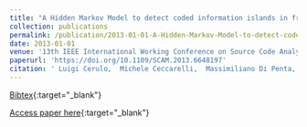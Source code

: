```yaml
---
title: "A Hidden Markov Model to detect coded information islands in free text"
collection: publications
permalink: /publication/2013-01-01-A-Hidden-Markov-Model-to-detect-coded-information-islands-in-free-text
date: 2013-01-01
venue: '13th IEEE International Working Conference on Source Code Analysis and Manipulation, SCAM 2013, Eindhoven, Netherlands, September 22-23, 2013'
paperurl: 'https://doi.org/10.1109/SCAM.2013.6648197'
citation: ' Luigi Cerulo,  Michele Ceccarelli,  Massimiliano Di Penta,  Gerardo Canfora, &quot;A Hidden Markov Model to detect coded information islands in free text.&quot; 13th IEEE International Working Conference on Source Code Analysis and Manipulation, SCAM 2013, Eindhoven, Netherlands, September 22-23, 2013, 2013.'
---
```

[Bibtex](https://dblp.org/rec/bib/conf/scam/CeruloCPC13){:target="_blank"}

[Access paper here](https://doi.org/10.1109/SCAM.2013.6648197){:target="_blank"}

